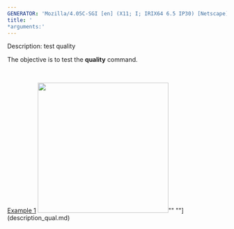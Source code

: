 ```yaml
---
GENERATOR: 'Mozilla/4.05C-SGI [en] (X11; I; IRIX64 6.5 IP30) [Netscape]'
title: '
*arguments:'
---
```


 Description: test quality

   The objective is to test the **quality** command.

    

   [Example 1](description_qual.md)
   <img height="300" width="300" src="https://lanl.github.io/LaGriT/assets/images/qual1_tn.gif">""
   ""](description_qual.md)
